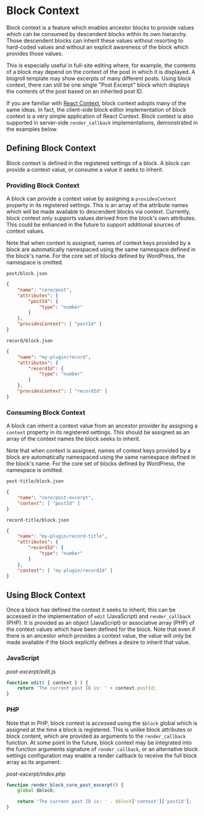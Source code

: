 # Block Context

Block context is a feature which enables ancestor blocks to provide values which can be consumed by descendent blocks within its own hierarchy. Those descendent blocks can inherit these values without resorting to hard-coded values and without an explicit awareness of the block which provides those values.

This is especially useful in full-site editing where, for example, the contents of a block may depend on the context of the post in which it is displayed. A blogroll template may show excerpts of many different posts. Using block context, there can still be one single "Post Excerpt" block which displays the contents of the post based on an inherited post ID.

If you are familiar with [React Context](https://reactjs.org/docs/context.html), block context adopts many of the same ideas. In fact, the client-side block editor implementation of block context is a very simple application of React Context. Block context is also supported in server-side `render_callback` implementations, demonstrated in the examples below.

## Defining Block Context

Block context is defined in the registered settings of a block. A block can provide a context value, or consume a value it seeks to inherit.

### Providing Block Context

A block can provide a context value by assigning a `providesContext` property in its registered settings. This is an array of the attribute names which will be made available to descendent blocks via context. Currently, block context only supports values derived from the block's own attributes. This could be enhanced in the future to support additional sources of context values.

Note that when context is assigned, names of context keys provided by a block are automatically namespaced using the same namespace defined in the block's name. For the core set of blocks defined by WordPress, the namespace is omitted.

`post/block.json`

```json
{
	"name": "core/post",
	"attributes": {
		"postId": {
			"type": "number"
		}
	},
	"providesContext": [ "postId" ]
}
```

`record/block.json`

```json
{
	"name": "my-plugin/record",
	"attributes": {
		"recordId": {
			"type": "number"
		}
	},
	"providesContext": [ "recordId" ]
}
```

### Consuming Block Context

A block can inherit a context value from an ancestor provider by assigning a `context` property in its registered settings. This should be assigned as an array of the context names the block seeks to inherit.

Note that when context is assigned, names of context keys provided by a block are automatically namespaced using the same namespace defined in the block's name. For the core set of blocks defined by WordPress, the namespace is omitted.

`post-title/block.json`

```json
{
	"name": "core/post-excerpt",
	"context": [ "postId" ]
}
```

`record-title/block.json`

```json
{
	"name": "my-plugin/record-title",
	"attributes": {
		"recordId": {
			"type": "number"
		}
	},
	"context": [ "my-plugin/recordId" ]
}
```

## Using Block Context

Once a block has defined the context it seeks to inherit, this can be accessed in the implementation of `edit` (JavaScript) and `render_callback` (PHP). It is provided as an object (JavaScript) or associative array (PHP) of the context values which have been defined for the block. Note that even if there is an ancestor which provides a context value, the value will only be made available if the block explicitly defines a desire to inherit that value.

### JavaScript

_post-excerpt/edit.js_

```js
function edit( { context } ) {
	return 'The current post ID is: ' + context.postId;
}
```

### PHP

Note that in PHP, block context is accessed using the `$block` global which is assigned at the time a block is registered. This is unlike block attributes or block content, which are provided as arguments to the `render_callback` function. At some point in the future, block context may be integrated into the function arguments signature of `render_callback`, or an alternative block settings configuration may enable a render callback to receive the full block array as its argument.

_post-excerpt/index.php_

```js
function render_block_core_post_excerpt() {
	global $block;

	return 'The current post ID is: ' . $block['context']['postId'];
}
```
